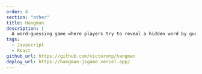 ```yaml
---
order: 4
section: "other"
title: Hangman
description: |
  A word-guessing game where players try to reveal a hidden word by guessing one letter at a time.
tags:
  - Javascript
  - React
github_url: https://github.com/victormhp/hangman
deploy_url: https://hangman-jsgame.vercel.app/
---
```

